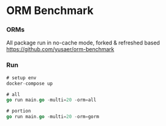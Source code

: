 # ORM Benchmark

### ORMs

All package run in no-cache mode, forked & refreshed based https://github.com/yusaer/orm-benchmark

### Run

```go
# setup env
docker-compose up

# all
go run main.go -multi=20 -orm=all

# portion
go run main.go -multi=20 -orm=gorm
```

